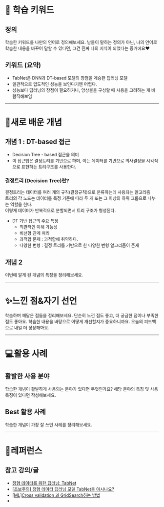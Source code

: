 # 🚀 학습 키워드

## 정의

학습한 키워드를 나만의 언어로 정의해보세요. 남들이 말하는 정의가 아닌, 나의 언어로 학습한 내용을 바꾸어 말할 수 있다면, 그건 진짜 나의 지식이 되었다는 증거에요❤

## 키워드 (요약)

- TabNet은 DNN과 DT-based 모델의 장점을 계승한 딥러닝 모델
- 일관적으로 압도적인 성능을 보인다기엔 어렵다.
- 성능보다 딥러닝의 장점이 필요하거나, 앙상블을 구성할 때 사용을 고려하는 게 바람직해보임

---

# 📝새로 배운 개념

## 개념 1 :  DT-based 접근
- Decision Tree - based 접근을 의미
- 이 접근법은 결정트리를 기반으로 하며, 이는 데이터를 기반으로 의사결정을 시각적으로 표현하는 트리구조를 사용한다.

### 결정트리 (Decision Tree)란?
결정트리는 데이터를 여러 개의 규칙(결정규칙)으로 분류하는데 사용되는 알고리즘  
트리의 각 노드는 데이터를 특정 기준에 따라 두 개 또는 그 이상의 하위 그룹으로 나누는 역할을 한다.  
이렇게 데이터가 반복적으로 분할되면서 트리 구조가 형성된다.  

- DT 기반 접근의 주요 특징
	- 직관적인 이해 가능성
	- 비선형 관계 처리
	- 과적합 문제 : 과적합에 취약하다.
	- 다양한 변형 : 결정 트리를 기반으로 한 다양한 변형 알고리즘이 존재


## 개념 2

이번에 알게 된 개념의 특징을 정리해보세요.

---

# ✨느낀 점&자기 선언

학습하며 깨달은 점들을 정리해보세요. 단순히 느낀 점도 좋고, 더 궁금한 점이나 부족한 점도 좋아요. 학습한 내용을 바탕으로 어떻게 개선할지가 중요하니까요. 오늘의 피드백으로 내일 더 성장해봐요.

---

# 💻활용 사례

## 활발한 사용 분야

학습한 개념이 활발하게 사용되는 분야가 있다면 무엇인가요? 해당 분야의 특징 및 사용 특징이 있다면 작성해보세요.

## Best 활용 사례

학습한 개념이 가장 잘 쓰인 사례를 정리해보세요.

---

# 🔗레퍼런스

## 참고 강의/글

- [정형 데이터를 위한 딥러닝: TabNet](https://www.intelligencelabs.tech/3ac72939-db45-4804-9b9d-3ec2c08ef504#2f155188109340e68597d92655e4d6e8)
- [[초보주의] 정형 데이터 딥러닝 모델 TabNet을 아시나요?](https://dacon.io/competitions/official/236038/codeshare/7276)
- [[ML]Cross validation 과 GridSearch하는 방법](https://techblog-history-younghunjo1.tistory.com/100)
-  